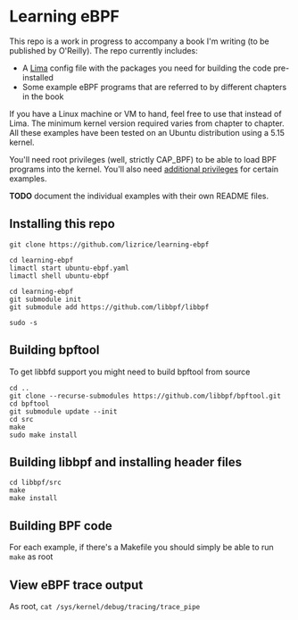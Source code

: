 # Learning eBPF 

This repo is a work in progress to accompany a book I'm writing (to be published by O'Reilly). The repo currently includes:

* A [Lima](https://github.com/lima-vm/lima) config file with the packages you need for building the code pre-installed 
* Some example eBPF programs that are referred to by different chapters in the book

If you have a Linux machine or VM to hand, feel free to use that instead of Lima. The minimum kernel version required varies from chapter to chapter. All these examples have been tested on an Ubuntu distribution using a 5.15 kernel. 

You'll need root privileges (well, strictly CAP_BPF) to be able to load BPF programs into the kernel. You'll also need [additional privileges](https://mdaverde.com/posts/cap-bpf/) for certain examples.

**TODO** document the individual examples with their own README files. 

## Installing this repo 

```
git clone https://github.com/lizrice/learning-ebpf

cd learning-ebpf
limactl start ubuntu-ebpf.yaml
limactl shell ubuntu-ebpf

cd learning-ebpf
git submodule init
git submodule add https://github.com/libbpf/libbpf

sudo -s
```

## Building bpftool

To get libbfd support you might need to build bpftool from source

```
cd ..
git clone --recurse-submodules https://github.com/libbpf/bpftool.git
cd bpftool 
git submodule update --init
cd src 
make 
sudo make install 
```

## Building libbpf and installing header files

```
cd libbpf/src
make
make install
```

## Building BPF code

For each example, if there's a Makefile you should simply be able to run `make` as root 

## View eBPF trace output

As root, `cat /sys/kernel/debug/tracing/trace_pipe`
